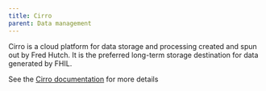 ```yaml
---
title: Cirro
parent: Data management
---
```


Cirro is a cloud platform for data storage and processing created and spun out by Fred Hutch. It is the preferred long-term storage destination for data generated by FHIL. 

See the [Cirro documentation] for more details

[Cirro documentation]:https://docs.cirro.bio/
